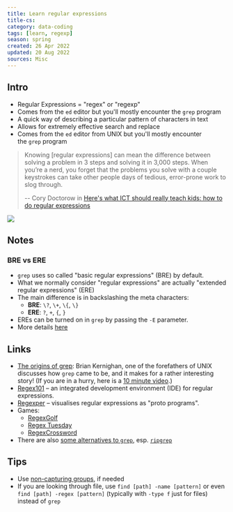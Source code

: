 ```yaml
---
title: Learn regular expressions
title-cs: 
category: data-coding
tags: [learn, regexp]
season: spring
created: 26 Apr 2022
updated: 20 Aug 2022
sources: Misc
---
```


## Intro
- Regular Expressions = "regex" or "regexp"
- Comes from the `ed` editor but you'll mostly encounter the `grep` program
- A quick way of describing a particular pattern of characters in text
- Allows for extremely effective search and replace
- Comes from the `ed` editor from UNIX but you'll mostly encounter the `grep` program

> Knowing [regular expressions] can mean the difference between solving a problem in 3 steps and solving it in 3,000 steps. When you’re a nerd, you forget that the problems you solve with a couple keystrokes can take other people days of tedious, error-prone work to slog through.
> 
> -- Cory Doctorow in [Here's what ICT should really teach kids: how to do regular expressions](https://www.theguardian.com/technology/2012/dec/04/ict-teach-kids-regular-expressions)


![](https://imgs.xkcd.com/comics/regular_expressions.png)

## Notes

### BRE vs ERE
- `grep` uses so called "basic regular expressions" (BRE) by default.
- What we normally consider "regular expressions" are actually "extended regular expressions" (ERE)
- The main difference is in backslashing the meta characters:
    -   **BRE**: `\?`, `\+`, `\{`, `\}`
    -   **ERE**: `?`, `+`, `{`, `}`
- EREs can be turned on in `grep` by passing the `-E` parameter.
- More details [here](https://www.johndcook.com/blog/2019/12/05/why-doesnt-grep-work/)

## Links
- [The origins of grep](https://thenewstack.io/brian-kernighan-remembers-the-origins-of-grep/): Brian Kernighan, one of the forefathers of UNIX discusses how `grep` came to be, and it makes for a rather interesting story! (If you are in a hurry, here is a [10 minute video](https://www.youtube.com/watch?v=NTfOnGZUZDk).)
- [Regex101](https://regex101.com/) – an integrated development environment (IDE) for regular expressions.
- [Regexper](https://regexper.com/) – visualises regular expressions as "proto programs".
- Games:
	- [RegexGolf](https://alf.nu/RegexGolf)
	- [Regex Tuesday](https://callumacrae.github.io/regex-tuesday/)
	- [RegexCrossword](https://regexcrossword.com/)
- There are also [some alternatives to `grep`](https://beyondgrep.com/feature-comparison/), esp. [`ripgrep`](https://github.com/BurntSushi/ripgrep#quick-examples-comparing-tools)

## Tips
- Use [non-capturing groups](https://stackoverflow.com/questions/3512471/what-is-a-non-capturing-group-in-regular-expressions), if needed
- If you are looking through file, use `find [path] -name [pattern]` or even `find [path] -regex [pattern]` (typically with `-type f` just for files) instead of `grep`